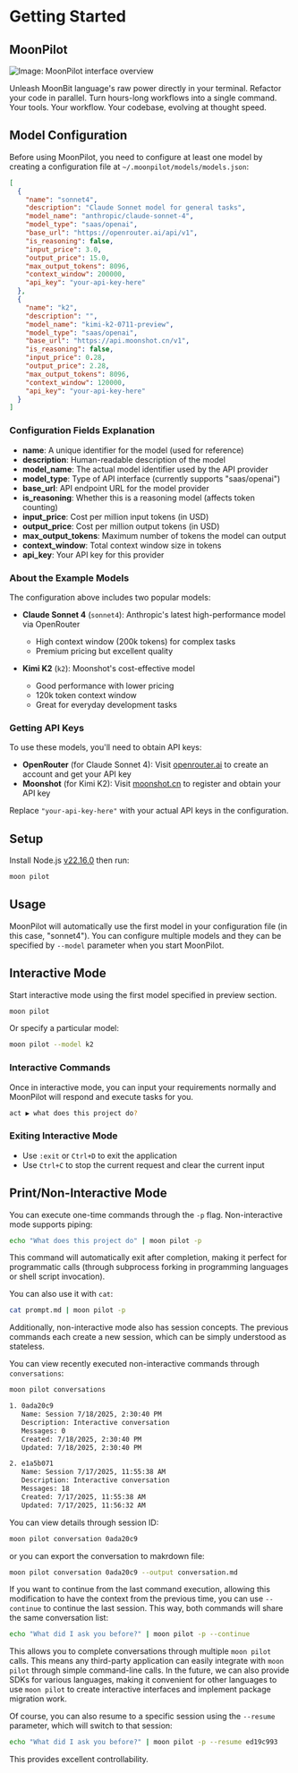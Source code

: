 # Getting Started

## MoonPilot

![Image: MoonPilot interface overview](/imgs/pilot/pilot-01.png)

Unleash MoonBit language's raw power directly in your terminal. Refactor your code in parallel. Turn hours-long workflows into a single command. Your tools. Your workflow. Your codebase, evolving at thought speed.

## Model Configuration

Before using MoonPilot, you need to configure at least one model by creating a configuration file at `~/.moonpilot/models/models.json`:

```json
[
  {
    "name": "sonnet4",
    "description": "Claude Sonnet model for general tasks",
    "model_name": "anthropic/claude-sonnet-4",
    "model_type": "saas/openai",
    "base_url": "https://openrouter.ai/api/v1",    
    "is_reasoning": false,
    "input_price": 3.0,
    "output_price": 15.0,    
    "max_output_tokens": 8096,
    "context_window": 200000,
    "api_key": "your-api-key-here"
  },
  {
    "name": "k2",
    "description": "",
    "model_name": "kimi-k2-0711-preview",
    "model_type": "saas/openai",
    "base_url": "https://api.moonshot.cn/v1",
    "is_reasoning": false,
    "input_price": 0.28,
    "output_price": 2.28,
    "max_output_tokens": 8096,
    "context_window": 120000,    
    "api_key": "your-api-key-here"
  }
]
```

### Configuration Fields Explanation

- **name**: A unique identifier for the model (used for reference)
- **description**: Human-readable description of the model
- **model_name**: The actual model identifier used by the API provider
- **model_type**: Type of API interface (currently supports "saas/openai")
- **base_url**: API endpoint URL for the model provider
- **is_reasoning**: Whether this is a reasoning model (affects token counting)
- **input_price**: Cost per million input tokens (in USD)
- **output_price**: Cost per million output tokens (in USD)
- **max_output_tokens**: Maximum number of tokens the model can output
- **context_window**: Total context window size in tokens
- **api_key**: Your API key for this provider

### About the Example Models

The configuration above includes two popular models:

- **Claude Sonnet 4** (`sonnet4`): Anthropic's latest high-performance model via OpenRouter
  - High context window (200k tokens) for complex tasks
  - Premium pricing but excellent quality
  
- **Kimi K2** (`k2`): Moonshot's cost-effective model
  - Good performance with lower pricing
  - 120k token context window
  - Great for everyday development tasks

### Getting API Keys

To use these models, you'll need to obtain API keys:

- **OpenRouter** (for Claude Sonnet 4): Visit [openrouter.ai](https://openrouter.ai) to create an account and get your API key
- **Moonshot** (for Kimi K2): Visit [moonshot.cn](https://platform.moonshot.cn) to register and obtain your API key

Replace `"your-api-key-here"` with your actual API keys in the configuration.


## Setup

Install Node.js [v22.16.0](https://nodejs.org/en/download) then run:

```bash
moon pilot
```


## Usage

MoonPilot will automatically use the first model in your configuration file (in this case, "sonnet4"). You can configure multiple models and they can be specified by `--model` parameter when you start MoonPilot.

## Interactive Mode

Start interactive mode using the first model specified in preview section.

```bash
moon pilot
```


Or specify a particular model:

```bash
moon pilot --model k2
```


### Interactive Commands

Once in interactive mode, you can input your requirements normally and MoonPilot will respond and execute tasks for you.

```bash
act ▶ what does this project do?
```

### Exiting Interactive Mode

- Use `:exit` or `Ctrl+D` to exit the application
- Use `Ctrl+C` to stop the current request and clear the current input



## Print/Non-Interactive Mode

You can execute one-time commands through the `-p` flag. Non-interactive mode supports piping:

```bash
echo "What does this project do" | moon pilot -p
```
This command will automatically exit after completion, making it perfect for programmatic calls (through subprocess forking in programming languages or shell script invocation).

You can also use it with `cat`:

```bash
cat prompt.md | moon pilot -p
```

Additionally, non-interactive mode also has session concepts. The previous commands each create a new session, which can be simply understood as stateless.

You can view recently executed non-interactive commands through `conversations`:

```bash
moon pilot conversations
```

```bash
1. 0ada20c9
   Name: Session 7/18/2025, 2:30:40 PM
   Description: Interactive conversation
   Messages: 0
   Created: 7/18/2025, 2:30:40 PM
   Updated: 7/18/2025, 2:30:40 PM

2. e1a5b071
   Name: Session 7/17/2025, 11:55:38 AM
   Description: Interactive conversation
   Messages: 18
   Created: 7/17/2025, 11:55:38 AM
   Updated: 7/17/2025, 11:56:32 AM
```


You can view details through session ID:

```bash
moon pilot conversation 0ada20c9
```

or you can export the conversation to makrdown file:

```bash
moon pilot conversation 0ada20c9 --output conversation.md
```

If you want to continue from the last command execution, allowing this modification to have the context from the previous time, you can use `--continue` to continue the last session. This way, both commands will share the same conversation list:

```bash
echo "What did I ask you before?" | moon pilot -p --continue
```

This allows you to complete conversations through multiple `moon pilot` calls. This means any third-party application can easily integrate with `moon pilot` through simple command-line calls. In the future, we can also provide SDKs for various languages, making it convenient for other languages to use `moon pilot` to create interactive interfaces and implement package migration work.

Of course, you can also resume to a specific session using the `--resume` parameter, which will switch to that session:

```bash
echo "What did I ask you before?" | moon pilot -p --resume ed19c993
```

This provides excellent controllability. 